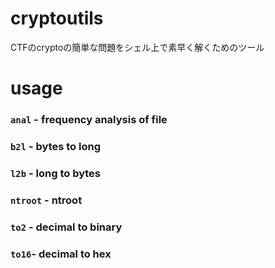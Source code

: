 # cryptoutils
CTFのcryptoの簡単な問題をシェル上で素早く解くためのツール

# usage
### `anal` - frequency analysis of file
### `b2l` - bytes to long
### `l2b` - long to bytes
### `ntroot` - ntroot
### `to2` - decimal to binary
### `to16`- decimal to hex
